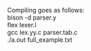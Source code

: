 Compiling goes as follows:  
  bison -d parser.y <br>
  flex lexer.l<br>
  gcc lex.yy.c parser.tab.c <br>
  ./a.out full_example.txt <br>
